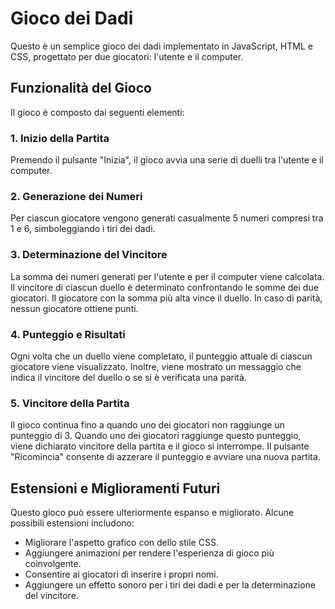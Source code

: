 # Gioco dei Dadi

Questo è un semplice gioco dei dadi implementato in JavaScript, HTML e CSS, progettato per due giocatori: l'utente e il computer.

## Funzionalità del Gioco

Il gioco è composto dai seguenti elementi:

### 1. Inizio della Partita
Premendo il pulsante "Inizia", il gioco avvia una serie di duelli tra l'utente e il computer.

### 2. Generazione dei Numeri
Per ciascun giocatore vengono generati casualmente 5 numeri compresi tra 1 e 6, simboleggiando i tiri dei dadi.

### 3. Determinazione del Vincitore
La somma dei numeri generati per l'utente e per il computer viene calcolata. Il vincitore di ciascun duello è determinato confrontando le somme dei due giocatori. Il giocatore con la somma più alta vince il duello. In caso di parità, nessun giocatore ottiene punti.

### 4. Punteggio e Risultati
Ogni volta che un duello viene completato, il punteggio attuale di ciascun giocatore viene visualizzato. Inoltre, viene mostrato un messaggio che indica il vincitore del duello o se si è verificata una parità.

### 5. Vincitore della Partita
Il gioco continua fino a quando uno dei giocatori non raggiunge un punteggio di 3. Quando uno dei giocatori raggiunge questo punteggio, viene dichiarato vincitore della partita e il gioco si interrompe. Il pulsante "Ricomincia" consente di azzerare il punteggio e avviare una nuova partita.

## Estensioni e Miglioramenti Futuri
Questo gioco può essere ulteriormente espanso e migliorato. Alcune possibili estensioni includono:

- Migliorare l'aspetto grafico con dello stile CSS.
- Aggiungere animazioni per rendere l'esperienza di gioco più coinvolgente.
- Consentire ai giocatori di inserire i propri nomi.
- Aggiungere un effetto sonoro per i tiri dei dadi e per la determinazione del vincitore.
